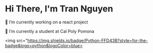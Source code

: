 # Hi There, I'm Tran Nguyen

🔭 I’m currently working on a react project

🌱 I’m currently a student at Cal Poly Pomona

<img src="https://img.shields.io/badge/Python-FFD43B?style=for-the-badge&logo=python&logoColor=blue> </img>
